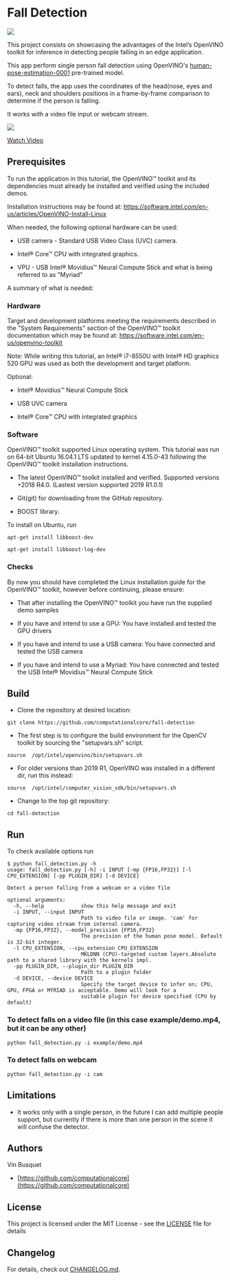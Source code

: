 # Fall Detection

[![](https://travis-ci.org/computationalcore/fall-detection.svg?branch=master)](https://travis-ci.org/computationalcore/fall-detection)

This project consists on showcasing the advantages of the Intel’s OpenVINO toolkit for inference in detecting people falling in an edge application.

This app perform single person fall detection using OpenVINO's [human-pose-estimation-0001](https://docs.openvinotoolkit.org/latest/_models_intel_human_pose_estimation_0001_description_human_pose_estimation_0001.html) pre-trained model.

To detect falls, the app uses the coordinates of the head(nose, eyes and ears), neck and shoulders positions in a frame-by-frame comparison to determine
if the person is falling.

It works with a video file input or webcam stream.

[![](http://img.youtube.com/vi/C_S4oePpTZ8/0.jpg)](https://www.youtube.com/watch?v=C_S4oePpTZ8 "Fall Detection")

[Watch Video](https://www.youtube.com/watch?v=C_S4oePpTZ8)

## Prerequisites

To run the application in this tutorial, the OpenVINO™ toolkit and its dependencies must already be installed and verified using the included demos. 

Installation instructions may be found at: https://software.intel.com/en-us/articles/OpenVINO-Install-Linux

When needed, the following optional hardware can be used:

- USB camera - Standard USB Video Class (UVC) camera.

- Intel® Core™ CPU with integrated graphics.

- VPU - USB Intel® Movidius™ Neural Compute Stick and what is being referred to as "Myriad"

A summary of what is needed:

### Hardware
Target and development platforms meeting the requirements described in the "System Requirements" section of the OpenVINO™ toolkit documentation which may be found at: https://software.intel.com/en-us/openvino-toolkit

Note: While writing this tutorial, an Intel® i7-8550U with Intel® HD graphics 520 GPU was used as both the development and target platform.

Optional:

- Intel® Movidius™ Neural Compute Stick

- USB UVC camera

- Intel® Core™ CPU with integrated graphics

### Software
OpenVINO™ toolkit supported Linux operating system. This tutorial was run on 64-bit Ubuntu 16.04.1 LTS updated to kernel 4.15.0-43 following the OpenVINO™ toolkit installation instructions.

- The latest OpenVINO™ toolkit installed and verified. Supported versions +2018 R4.0. (Lastest version supported 2019 R1.0.1)

- Git(git) for downloading from the GitHub repository.

- BOOST library. 

To install on Ubuntu, run

`apt-get install libboost-dev`

`apt-get install libboost-log-dev`

### Checks
By now you should have completed the Linux installation guide for the OpenVINO™ toolkit, however before continuing, please ensure:

- That after installing the OpenVINO™ toolkit you have run the supplied demo samples

- If you have and intend to use a GPU: You have installed and tested the GPU drivers

- If you have and intend to use a USB camera: You have connected and tested the USB camera

- If you have and intend to use a Myriad: You have connected and tested the USB Intel® Movidius™ Neural Compute Stick


## Build

- Clone the repository at desired location:

`git clone https://github.com/computationalcore/fall-detection`

- The first step is to configure the build environment for the OpenCV toolkit by sourcing the "setupvars.sh" script.

`source  /opt/intel/openvino/bin/setupvars.sh`

- For older versions than 2019 R1, OpenVINO was installed in a different dir, run this instead:

`source  /opt/intel/computer_vision_sdk/bin/setupvars.sh`

- Change to the top git repository:

`cd fall-detection`

## Run

To check available options run

```
$ python fall_detection.py -h
usage: fall_detection.py [-h] -i INPUT [-mp {FP16,FP32}] [-l CPU_EXTENSION] [-pp PLUGIN_DIR] [-d DEVICE]

Detect a person falling from a webcam or a video file

optional arguments:
  -h, --help            show this help message and exit
  -i INPUT, --input INPUT
                        Path to video file or image. 'cam' for capturing video stream from internal camera.
  -mp {FP16,FP32}, --model_precision {FP16,FP32}
                        The precision of the human pose model. Default is 32-bit integer.
  -l CPU_EXTENSION, --cpu_extension CPU_EXTENSION
                        MKLDNN (CPU)-targeted custom layers.Absolute path to a shared library with the kernels impl.
  -pp PLUGIN_DIR, --plugin_dir PLUGIN_DIR
                        Path to a plugin folder
  -d DEVICE, --device DEVICE
                        Specify the target device to infer on; CPU, GPU, FPGA or MYRIAD is acceptable. Demo will look for a
                        suitable plugin for device specified (CPU by default)
```

### To detect falls on a video file (in this case example/demo.mp4, but it can be any other)
`python fall_detection.py -i example/demo.mp4`

### To detect falls on webcam
`python fall_detection.py -i cam`

## Limitations

- It works only with a single person, in the future I can add multiple people support, but currently if there is
more than one person in the scene it will confuse the detector.

## Authors
Vin Busquet
* [https://github.com/computationalcore](https://github.com/computationalcore)

## License

This project is licensed under the MIT License - see the [LICENSE](LICENSE) file for details

## Changelog

For details, check out [CHANGELOG.md](CHANGELOG.md).